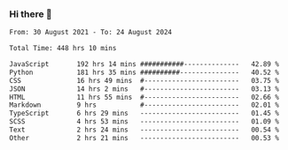 ### Hi there 👋

<!--
**dominoto/dominoto** is a ✨ _special_ ✨ repository because its `README.md` (this file) appears on your GitHub profile.

Here are some ideas to get you started:

- 🔭 I’m currently working on ...
- 🌱 I’m currently learning ...
- 👯 I’m looking to collaborate on ...
- 🤔 I’m looking for help with ...
- 💬 Ask me about ...
- 📫 How to reach me: ...
- 😄 Pronouns: ...
- ⚡ Fun fact: ...
-->
<!--START_SECTION:waka-->

```txt
From: 30 August 2021 - To: 24 August 2024

Total Time: 448 hrs 10 mins

JavaScript       192 hrs 14 mins ###########--------------   42.89 %
Python           181 hrs 35 mins ##########---------------   40.52 %
CSS              16 hrs 49 mins  #------------------------   03.75 %
JSON             14 hrs 2 mins   #------------------------   03.13 %
HTML             11 hrs 55 mins  #------------------------   02.66 %
Markdown         9 hrs           #------------------------   02.01 %
TypeScript       6 hrs 29 mins   -------------------------   01.45 %
SCSS             4 hrs 53 mins   -------------------------   01.09 %
Text             2 hrs 24 mins   -------------------------   00.54 %
Other            2 hrs 21 mins   -------------------------   00.53 %
```

<!--END_SECTION:waka-->
